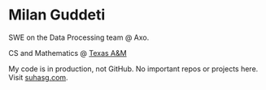 # Milan Guddeti

SWE on the Data Processing team @ Axo.

CS and Mathematics @ [Texas A&M](https://www.tamu.edu/)

My code is in production, not GitHub. No important repos or projects here. Visit [suhasg.com](https://www.suhasg.com/).
